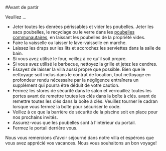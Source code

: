 #Avant de partir  

Veuillez ... 

- Jeter toutes les denrées périssables et vider les poubelles. Jeter les sacs poubelles, le recyclage ou le verre dans les [poubelles communautaires](localamenities.md#bacs-communautaires), en laissant les poubelles de la propriété vides.
- Faire la vaisselle ou laisser le lave-vaisselle en marche.
- Laissez les draps sur les lits et accrochez les serviettes dans la salle de bain.
- Si vous avez utilisé le four, veillez à ce qu'il soit propre.
- Si vous avez utilisé le barbecue, nettoyez la grille et jetez les cendres.
- Essayez de laisser la villa aussi propre que possible. Bien que le nettoyage soit inclus dans le contrat de location, tout nettoyage en profondeur rendu nécessaire par la négligence entraînera un supplément qui pourra être déduit de votre caution.
- Fermez les stores de sécurité dans le salon et verrouillez toutes les portes avant de remettre toutes les clés dans la boîte à clés.
avant de remettre toutes les clés dans la boîte à clés. Veuillez tourner le cadran lorsque vous fermez la boîte pour sécuriser le code.
- Veillez à ce que la barrière de sécurité de la piscine soit en place pour nos prochains invités.
- Assurez-vous que les poubelles sont à l'intérieur du portail.
- Fermez le portail derrière vous.

Nous vous remercions d'avoir séjourné dans notre villa et espérons que vous avez apprécié vos vacances. Nous vous souhaitons un bon voyage!

